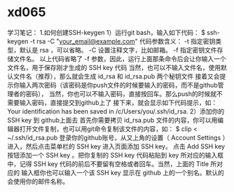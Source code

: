 # xd065
学习笔记：
1.如何创建SSH-keygen
   1）运行git bash，输入如下代码：
      $ ssh-keygen -t rsa -C "your_email@example.com"
      代码参数含义：
      -t 指定密钥类型，默认是 rsa ，可以省略。
      -C 设置注释文字，比如邮箱。
      -f 指定密钥文件存储文件名。
      以上代码省略了 -f 参数，因此，运行上面那条命令后会让你输入一个文件名，用于保存刚才生成的 SSH key 代码
      当然，也可以不输入文件名，使用默认文件名（推荐），那么就会生成 id_rsa 和 id_rsa.pub 两个秘钥文件
      接着又会提示你输入两次密码（该密码是你push文件的时候要输入的密码，而不是github管理者的密码），
      当然，你也可以不输入密码，直接按回车。那么push的时候就不需要输入密码，直接提交到github上了
      接下来，就会显示如下代码提示，如：
      Your identification has been saved in /c/Users/you/.ssh/id_rsa.
    2）添加你的 SSH key 到 github上面去
       首先你需要拷贝 id_rsa.pub 文件的内容，你可以用编辑器打开文件复制，也可以用git命令复制该文件的内容，如：
         $ clip < ~/.ssh/id_rsa.pub
       登录你的github账号，从又上角的设置（ Account Settings ）进入，然后点击菜单栏的 SSH key 进入页面添加 SSH key。
       点击 Add SSH key 按钮添加一个 SSH key 。把你复制的 SSH key 代码粘贴到 key 所对应的输入框中，记得 SSH key 代码的前后不要留有空格或者回车。当然，上面的 Title 所对应的        输入框你也可以输入一个该 SSH key 显示在 github 上的一个别名。默认的会使用你的邮件名称。

 
